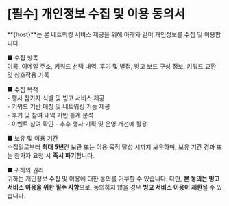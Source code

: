 # [필수] 개인정보 수집 및 이용 동의서

**{host}**는 본 네트워킹 서비스 제공을 위해 아래와 같이 개인정보를 수집 및 이용합니다.

■ 수집 항목  
이름, 이메일 주소, 키워드 선택 내역, 후기 및 별점, 빙고 보드 구성 정보, 키워드 교환 및 상호작용 기록

■ 수집 목적  
\- 행사 참가자 식별 및 빙고 서비스 제공  
\- 키워드 기반 매칭 및 네트워킹 기능 제공  
\- 후기 및 참여 내역 기반 통계 분석  
\- 이벤트 참여 확인
\- 추후 행사 기획 및 운영 개선에 활용

■ 보유 및 이용 기간  
수집일로부터 **최대 5년**간 보관 또는 이용 목적 달성 시까지 보유하며, 보유 기간 경과 또는 참가자 요청 시 **즉시 파기**합니다.

■ 귀하의 권리  
귀하는 개인정보 수집 및 이용에 대한 동의를 거부할 수 있습니다. 다만, **본 동의는 빙고 서비스 이용을 위한 필수 사항**으로, 동의하지 않을 경우 **빙고 서비스 이용이 제한**될 수 있습니다.